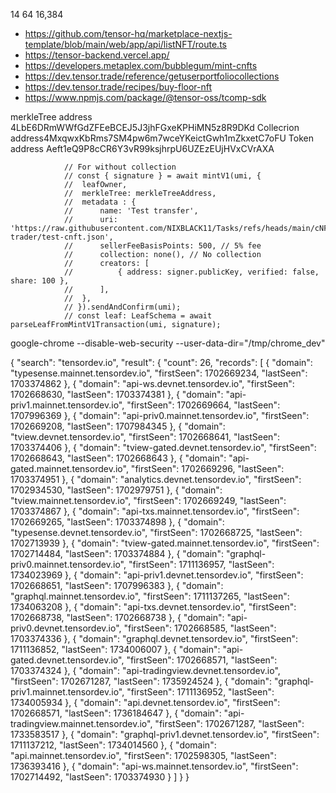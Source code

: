 14	64	16,384
- https://github.com/tensor-hq/marketplace-nextjs-template/blob/main/web/app/api/listNFT/route.ts
- https://tensor-backend.vercel.app/
- https://developers.metaplex.com/bubblegum/mint-cnfts
- https://dev.tensor.trade/reference/getuserportfoliocollections
- https://dev.tensor.trade/recipes/buy-floor-nft
- https://www.npmjs.com/package/@tensor-oss/tcomp-sdk

merkleTree address 4LbE6DRmWWfGdZFEeBCEJ5J3jhFGxeKPHiMN5z8R9DKd
Collecrion address4MxqwxKbRms7SM4pw6m7wceYKeictGwh1mZkxetC7oFU
Token address Aeft1eQ9P8cCR6Y3vR99ksjhrpU6UZEzEUjHVxCVrAXA


```
			// For without collection
			// const { signature } = await mintV1(umi, {
			// 	leafOwner,
			// 	merkleTree: merkleTreeAddress,
			// 	metadata : {
			// 		name: 'Test transfer',
			// 		uri: 'https://raw.githubusercontent.com/NIXBLACK11/Tasks/refs/heads/main/cNFT-trader/test-cnft.json',
			// 		sellerFeeBasisPoints: 500, // 5% fee
			// 		collection: none(), // No collection
			// 		creators: [
			// 			{ address: signer.publicKey, verified: false, share: 100 },
			// 		],
			// 	},
			// }).sendAndConfirm(umi);
			// const leaf: LeafSchema = await parseLeafFromMintV1Transaction(umi, signature);
```


google-chrome --disable-web-security --user-data-dir="/tmp/chrome_dev"


{
	"search": "tensordev.io",
	"result": {
		"count": 26,
		"records": [
			{
				"domain": "typesense.mainnet.tensordev.io",
				"firstSeen": 1702669234,
				"lastSeen": 1703374862
			},
			{
				"domain": "api-ws.devnet.tensordev.io",
				"firstSeen": 1702668630,
				"lastSeen": 1703374381
			},
			{
				"domain": "api-priv1.mainnet.tensordev.io",
				"firstSeen": 1702669664,
				"lastSeen": 1707996369
			},
			{
				"domain": "api-priv0.mainnet.tensordev.io",
				"firstSeen": 1702669208,
				"lastSeen": 1707984345
			},
			{
				"domain": "tview.devnet.tensordev.io",
				"firstSeen": 1702668641,
				"lastSeen": 1703374406
			},
			{
				"domain": "tview-gated.devnet.tensordev.io",
				"firstSeen": 1702668643,
				"lastSeen": 1702668643
			},
			{
				"domain": "api-gated.mainnet.tensordev.io",
				"firstSeen": 1702669296,
				"lastSeen": 1703374951
			},
			{
				"domain": "analytics.devnet.tensordev.io",
				"firstSeen": 1702934530,
				"lastSeen": 1702979751
			},
			{
				"domain": "tview.mainnet.tensordev.io",
				"firstSeen": 1702669249,
				"lastSeen": 1703374867
			},
			{
				"domain": "api-txs.mainnet.tensordev.io",
				"firstSeen": 1702669265,
				"lastSeen": 1703374898
			},
			{
				"domain": "typesense.devnet.tensordev.io",
				"firstSeen": 1702668725,
				"lastSeen": 1702713939
			},
			{
				"domain": "tview-gated.mainnet.tensordev.io",
				"firstSeen": 1702714484,
				"lastSeen": 1703374884
			},
			{
				"domain": "graphql-priv0.mainnet.tensordev.io",
				"firstSeen": 1711136957,
				"lastSeen": 1734023969
			},
			{
				"domain": "api-priv1.devnet.tensordev.io",
				"firstSeen": 1702668651,
				"lastSeen": 1707996383
			},
			{
				"domain": "graphql.mainnet.tensordev.io",
				"firstSeen": 1711137265,
				"lastSeen": 1734063208
			},
			{
				"domain": "api-txs.devnet.tensordev.io",
				"firstSeen": 1702668738,
				"lastSeen": 1702668738
			},
			{
				"domain": "api-priv0.devnet.tensordev.io",
				"firstSeen": 1702668585,
				"lastSeen": 1703374336
			},
			{
				"domain": "graphql.devnet.tensordev.io",
				"firstSeen": 1711136852,
				"lastSeen": 1734006007
			},
			{
				"domain": "api-gated.devnet.tensordev.io",
				"firstSeen": 1702668571,
				"lastSeen": 1703374324
			},
			{
				"domain": "api-tradingview.devnet.tensordev.io",
				"firstSeen": 1702671287,
				"lastSeen": 1735924524
			},
			{
				"domain": "graphql-priv1.mainnet.tensordev.io",
				"firstSeen": 1711136952,
				"lastSeen": 1734005934
			},
			{
				"domain": "api.devnet.tensordev.io",
				"firstSeen": 1702668571,
				"lastSeen": 1736184647
			},
			{
				"domain": "api-tradingview.mainnet.tensordev.io",
				"firstSeen": 1702671287,
				"lastSeen": 1733583517
			},
			{
				"domain": "graphql-priv1.devnet.tensordev.io",
				"firstSeen": 1711137212,
				"lastSeen": 1734014560
			},
			{
				"domain": "api.mainnet.tensordev.io",
				"firstSeen": 1702598305,
				"lastSeen": 1736393416
			},
			{
				"domain": "api-ws.mainnet.tensordev.io",
				"firstSeen": 1702714492,
				"lastSeen": 1703374930
			}
		]
	}
}
